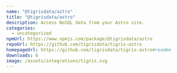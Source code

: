 ```yaml
---
name: "@tigrisdata/astro"
title: "@tigrisdata/astro"
description: Access NoSQL data from your Astro site.
categories:
  - uncategorized
npmUrl: https://www.npmjs.com/package/@tigrisdata/astro
repoUrl: https://github.com/tigrisdata/tigris-astro
homepageUrl: https://github.com/tigrisdata/tigris-astro#readme
downloads: 6
image: /assets/integrations/tigris.svg
---
```

